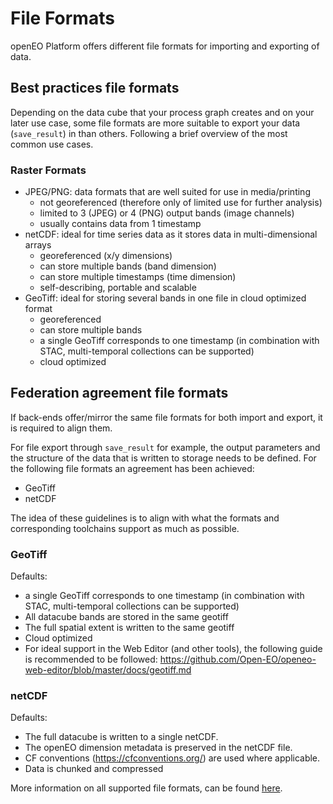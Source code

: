 # File Formats

openEO Platform offers different file formats for importing and exporting of data.

## Best practices file formats
Depending on the data cube that your process graph creates and on your later use case, some file formats are more suitable to export your data (`save_result`) in than others. Following a brief overview of the most common use cases.

### Raster Formats
- JPEG/PNG: data formats that are well suited for use in media/printing
  - not georeferenced (therefore only of limited use for further analysis)
  - limited to 3 (JPEG) or 4 (PNG) output bands (image channels)
  - usually contains data from 1 timestamp
- netCDF: ideal for time series data as it stores data in multi-dimensional arrays
  - georeferenced (x/y dimensions)
  - can store multiple bands (band dimension)
  - can store multiple timestamps (time dimension)
  - self-describing, portable and scalable
- GeoTiff: ideal for storing several bands in one file in cloud optimized format
  - georeferenced
  - can store multiple bands
  - a single GeoTiff corresponds to one timestamp (in combination with STAC, multi-temporal collections can be supported)
  - cloud optimized

## Federation agreement file formats 
If back-ends offer/mirror the same file formats for both import and export, it is required to align them.

For file export through `save_result` for example, the output parameters and the structure of the data that is written to storage needs to be defined.
For the following file formats an agreement has been achieved:

- GeoTiff
- netCDF

The idea of these guidelines is to align with what the formats and corresponding toolchains support as much as possible. 

### GeoTiff
Defaults:
- a single GeoTiff corresponds to one timestamp (in combination with STAC, multi-temporal collections can be supported)
- All datacube bands are stored in the same geotiff
- The full spatial extent is written to the same geotiff
- Cloud optimized
- For ideal support in the Web Editor (and other tools), the following guide is recommended to be followed: <https://github.com/Open-EO/openeo-web-editor/blob/master/docs/geotiff.md>

### netCDF
Defaults: 
- The full datacube is written to a single netCDF.
- The openEO dimension metadata is preserved in the netCDF file. 
- CF conventions (https://cfconventions.org/) are used where applicable.
- Data is chunked and compressed

More information on all supported file formats, can be found [here](../../file-formats).